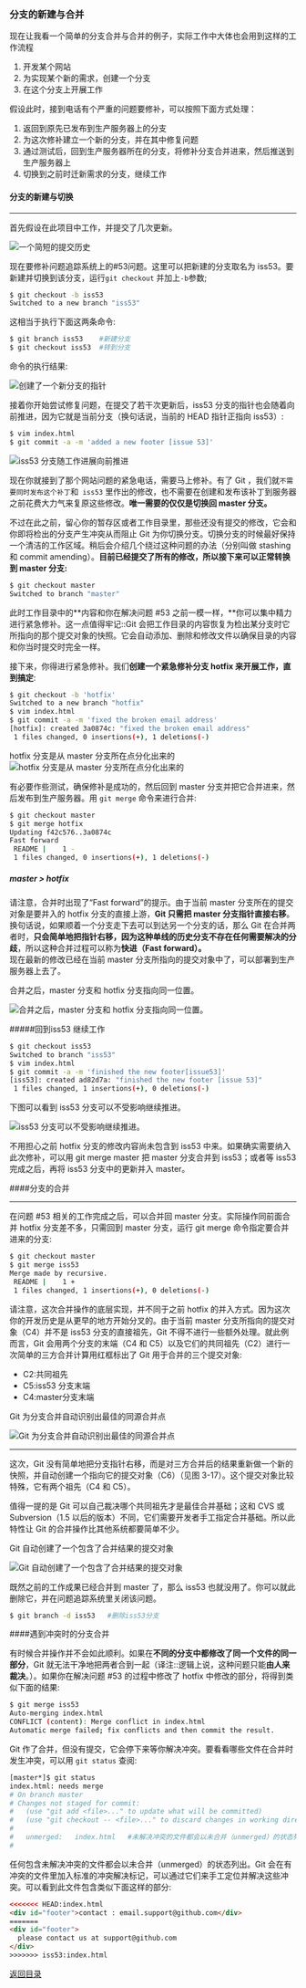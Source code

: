 
### 分支的新建与合并

现在让我看一个简单的分支合并与合并的例子，实际工作中大体也会用到这样的工作流程

1. 开发某个网站
2. 为实现某个新的需求，创建一个分支
3. 在这个分支上开展工作

假设此时，接到电话有个严重的问题要修补，可以按照下面方式处理：
1. 返回到原先已发布到生产服务器上的分支
2. 为这次修补建立一个新的分支，并在其中修复问题
3. 通过测试后，回到生产服务器所在的分支，将修补分支合并进来，然后推送到生产服务器上
4. 切换到之前时迁新需求的分支，继续工作

#### 分支的新建与切换

- - -

首先假设在此项目中工作，并提交了几次更新。

![一个简短的提交历史](http://docs.pythontab.com/github/gitbook/_images/18333fig0310-tn.png)

现在要修补问题追踪系统上的#53问题。这里可以把新建的分支取名为 iss53。要新建并切换到该分支，运行`git checkout` 并加上`-b`参数;

```bash
$ git checkout -b iss53
Switched to a new branch "iss53"
```

这相当于执行下面这两条命令:

```bash
$ git branch iss53    #新建分支
$ git checkout iss53  #转到分支
```

命令的执行结果:

![创建了一个新分支的指针](http://docs.pythontab.com/github/gitbook/_images/18333fig0311-tn.png)

接着你开始尝试修复问题，在提交了若干次更新后，iss53 分支的指针也会随着向前推进，因为它就是当前分支（换句话说，当前的 HEAD 指针正指向 iss53）:

```bash
$ vim index.html
$ git commit -a -m 'added a new footer [issue 53]'
```

![iss53 分支随工作进展向前推进](http://docs.pythontab.com/github/gitbook/_images/18333fig0312-tn.png)

现在你就接到了那个网站问题的紧急电话，需要马上修补。有了 Git ，我们就`不需要同时发布这个补丁`和` iss53` 里作出的修改，也不需要在创建和发布该补丁到服务器之前花费大力气来复原这些修改。**唯一需要的仅仅是切换回 master 分支。**

不过在此之前，留心你的暂存区或者工作目录里，那些还没有提交的修改，它会和你即将检出的分支产生冲突从而阻止 Git 为你切换分支。切换分支的时候最好保持一个清洁的工作区域。稍后会介绍几个绕过这种问题的办法（分别叫做 stashing 和 commit amending）。**目前已经提交了所有的修改，所以接下来可以正常转换到 master 分支:**  

```bash
$ git checkout master
Switched to branch "master"
```

此时工作目录中的**内容和你在解决问题 #53 之前一模一样，**你可以集中精力进行紧急修补。这一点值得牢记::Git 会把工作目录的内容恢复为检出某分支时它所指向的那个提交对象的快照。它会自动添加、删除和修改文件以确保目录的内容和你当时提交时完全一样。

接下来，你得进行紧急修补。我们**创建一个紧急修补分支 hotfix 来开展工作，直到搞定**:

```bash
$ git checkout -b 'hotfix'
Switched to a new branch "hotfix"
$ vim index.html
$ git commit -a -m 'fixed the broken email address'
[hotfix]: created 3a0874c: "fixed the broken email address"
 1 files changed, 0 insertions(+), 1 deletions(-)
```

hotfix 分支是从 master 分支所在点分化出来的   
![hotfix 分支是从 master 分支所在点分化出来的](http://docs.pythontab.com/github/gitbook/_images/18333fig0313-tn.png)

有必要作些测试，确保修补是成功的，然后回到 master 分支并把它合并进来，然后发布到生产服务器。用 `git merge` 命令来进行合并:

```bash
$ git checkout master
$ git merge hotfix
Updating f42c576..3a0874c
Fast forward
 README |    1 -
 1 files changed, 0 insertions(+), 1 deletions(-)
```

##### master \> hotfix 

请注意，合并时出现了“Fast forward”的提示。由于当前 master 分支所在的提交对象是要并入的 hotfix 分支的直接上游，**Git 只需把 master 分支指针直接右移**。换句话说，如果顺着一个分支走下去可以到达另一个分支的话，那么 Git 在合并两者时，**只会简单地把指针右移，因为这种单线的历史分支不存在任何需要解决的分歧**，所以这种合并过程可以称为**快进（Fast forward）。**    
现在最新的修改已经在当前 master 分支所指向的提交对象中了，可以部署到生产服务器上去了。

合并之后，master 分支和 hotfix 分支指向同一位置。    

![合并之后，master 分支和 hotfix 分支指向同一位置。](http://docs.pythontab.com/github/gitbook/_images/18333fig0314-tn.png)

#####回到iss53 继续工作

```bash
$ git checkout iss53
Switched to branch "iss53"
$ vim index.html
$ git commit -a -m 'finished the new footer[issue53]'
[iss53]: created ad82d7a: "finished the new footer [issue 53]"
 1 files changed, 1 insertions(+), 0 deletions(-)
```

下图可以看到 iss53 分支可以不受影响继续推进。

![iss53 分支可以不受影响继续推进。](http://docs.pythontab.com/github/gitbook/_images/18333fig0315-tn.png)

不用担心之前 hotfix 分支的修改内容尚未包含到 iss53 中来。如果确实需要纳入此次修补，可以用 git merge master 把 master 分支合并到 iss53；或者等 iss53 完成之后，再将 iss53 分支中的更新并入 master。

####分支的合并

- - -

在问题 #53 相关的工作完成之后，可以合并回 master 分支。实际操作同前面合并 hotfix 分支差不多，只需回到 master 分支，运行 git merge 命令指定要合并进来的分支:

```bash
$ git checkout master
$ git merge iss53
Merge made by recursive.
 README |    1 +
 1 files changed, 1 insertions(+), 0 deletions(-)
```
请注意，这次合并操作的底层实现，并不同于之前 hotfix 的并入方式。因为这次你的开发历史是从更早的地方开始分叉的。由于当前 master 分支所指向的提交对象（C4）并不是 iss53 分支的直接祖先，Git 不得不进行一些额外处理。就此例而言，Git 会用两个分支的末端（C4 和 C5）以及它们的共同祖先（C2）进行一次简单的三方合并计算用红框标出了 Git 用于合并的三个提交对象:

* C2:共同祖先   
* C5:iss53 分支末端    
* C4:master分支末端    

Git 为分支合并自动识别出最佳的同源合并点

![Git 为分支合并自动识别出最佳的同源合并点](http://git-scm.com/figures/18333fig0316-tn.png)

- - -

这次，Git 没有简单地把分支指针右移，而是对三方合并后的结果重新做一个新的快照，并自动创建一个指向它的提交对象（C6）（见图 3-17）。这个提交对象比较特殊，它有两个祖先（C4 和 C5）。

值得一提的是 Git 可以自己裁决哪个共同祖先才是最佳合并基础；这和 CVS 或 Subversion（1.5 以后的版本）不同，它们需要开发者手工指定合并基础。所以此特性让 Git 的合并操作比其他系统都要简单不少。

Git 自动创建了一个包含了合并结果的提交对象

![Git 自动创建了一个包含了合并结果的提交对象](http://docs.pythontab.com/github/gitbook/_images/18333fig0317-tn.png)

既然之前的工作成果已经合并到 master 了，那么 iss53 也就没用了。你可以就此删除它，并在问题追踪系统里关闭该问题。

```bash
$ git branch -d iss53   #删除iss53分支
```

####遇到冲突时的分支合并

有时候合并操作并不会如此顺利。如果在**不同的分支中都修改了同一个文件的同一部分**，Git 就无法干净地把两者合到一起（译注::逻辑上说，这种问题只能**由人来裁决**。）。如果你在解决问题 #53 的过程中修改了 hotfix 中修改的部分，将得到类似下面的结果:

```bash
$ git merge iss53
Auto-merging index.html
CONFLICT (content): Merge conflict in index.html
Automatic merge failed; fix conflicts and then commit the result.
```

Git 作了合并，但没有提交，它会停下来等你解决冲突。要看看哪些文件在合并时发生冲突，可以用 `git status` 查阅:

``` bash
[master*]$ git status
index.html: needs merge
# On branch master
# Changes not staged for commit:
#   (use "git add <file>..." to update what will be committed)
#   (use "git checkout -- <file>..." to discard changes in working directory)
#
#   unmerged:   index.html   #未解决冲突的文件都会以未合并（unmerged）的状态列出
#
```

任何包含未解决冲突的文件都会以未合并（unmerged）的状态列出。Git 会在有冲突的文件里加入标准的冲突解决标记，可以通过它们来手工定位并解决这些冲突。可以看到此文件包含类似下面这样的部分:

```html
<<<<<<< HEAD:index.html
<div id="footer">contact : email.support@github.com</div>
=======
<div id="footer">
  please contact us at support@github.com
</div>
>>>>>>> iss53:index.html
```















[返回目录](https://github.com/wdyggh/note)
